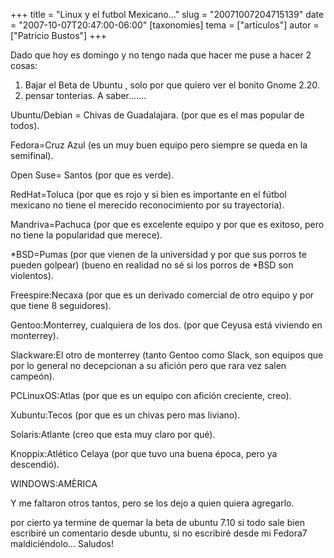 +++
title = "Linux y el futbol Mexicano..."
slug = "20071007204715139"
date = "2007-10-07T20:47:00-06:00"
[taxonomies]
tema = ["articulos"]
autor = ["Patricio Bustos"]
+++

Dado que hoy es domingo y no tengo nada que hacer me puse a hacer 2
cosas:

1)  Bajar el Beta de Ubuntu , solo por que quiero ver el bonito Gnome
    2.20.
2)  pensar tonterias. A saber…….

<!-- more -->
Ubuntu/Debian = Chivas de Guadalajara. (por que es el mas popular de
todos).

Fedora=Cruz Azul (es un muy buen equipo pero siempre se queda en la
semifinal).

Open Suse= Santos (por que es verde).

RedHat=Toluca (por que es rojo y si bien es importante en el fútbol
mexicano no tiene el merecido reconocimiento por su trayectoria).

Mandriva=Pachuca (por que es excelente equipo y por que es exitoso, pero
no tiene la popularidad que merece).

*BSD=Pumas (por que vienen de la universidad y por que sus porros te
pueden golpear) (bueno en realidad no sé si los porros de *BSD son
violentos).

Freespire:Necaxa (por que es un derivado comercial de otro equipo y por
que tiene 8 seguidores).

Gentoo:Monterrey, cualquiera de los dos. (por que Ceyusa está viviendo
en monterrey).

Slackware:El otro de monterrey (tanto Gentoo como Slack, son equipos que
por lo general no decepcionan a su afición pero que rara vez salen
campeón).

PCLinuxOS:Atlas (por que es un equipo con afición creciente, creo).

Xubuntu:Tecos (por que es un chivas pero mas liviano).

Solaris:Atlante (creo que esta muy claro por qué).

Knoppix:Atlético Celaya (por que tuvo una buena época, pero ya
descendió).

WINDOWS:AMÈRICA

Y me faltaron otros tantos, pero se los dejo a quien quiera agregarlo.

por cierto ya termine de quemar la beta de ubuntu 7.10 si todo sale bien
escribiré un comentario desde ubuntu, si no escribiré desde mi Fedora7
maldiciéndolo… Saludos!
